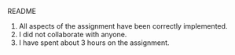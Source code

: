 README

1. All aspects of the assignment have been correctly implemented.
2. I did not collaborate with anyone.
3. I have spent about 3 hours on the assignment.